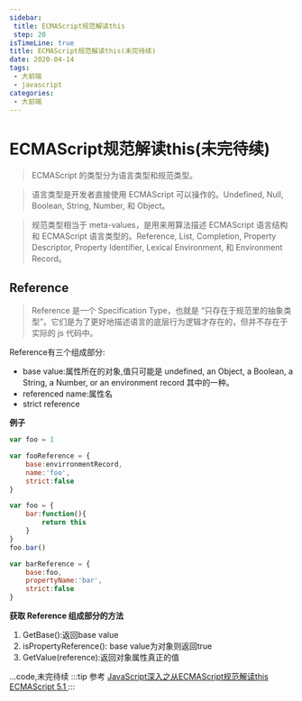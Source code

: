 ```yaml
---
sidebar:
 title: ECMAScript规范解读this
 step: 20
isTimeLine: true
title: ECMAScript规范解读this(未完待续)
date: 2020-04-14
tags:
 - 大前端
 - javascript
categories:
 - 大前端
---
```

# ECMAScript规范解读this(未完待续)
>ECMAScript 的类型分为语言类型和规范类型。

>语言类型是开发者直接使用 ECMAScript 可以操作的。Undefined, Null, Boolean, String, Number, 和 Object。

>规范类型相当于 meta-values，是用来用算法描述 ECMAScript 语言结构和 ECMAScript 语言类型的。Reference, List, Completion, Property Descriptor, Property Identifier, Lexical Environment, 和 Environment Record。
## Reference
> Reference 是一个 Specification Type，也就是 “只存在于规范里的抽象类型”。它们是为了更好地描述语言的底层行为逻辑才存在的，但并不存在于实际的 js 代码中。

Reference有三个组成部分:
* base value:属性所在的对象,值只可能是 undefined, an Object, a Boolean, a String, a Number, or an environment record 其中的一种。
* referenced name:属性名
* strict reference

**例子**
```js
var foo = 1

var fooReference = {
    base:envirronmentRecord,
    name:'foo',
    strict:false
}
```
```js
var foo = {
    bar:function(){
        return this
    }
}
foo.bar()

var barReference = {
    base:foo,
    propertyName:'bar',
    strict:false
}
```
**获取 Reference 组成部分的方法**
1. GetBase():返回base value
2. isPropertyReference(): base value为对象则返回true
3. GetValue(reference):返回对象属性真正的值

...code,未完待续
:::tip 参考
[JavaScript深入之从ECMAScript规范解读this](https://github.com/mqyqingfeng/Blog/issues/7)
[ ECMAScript 5.1 ](http://yanhaijing.com/es5/#115)
:::

<comment/>